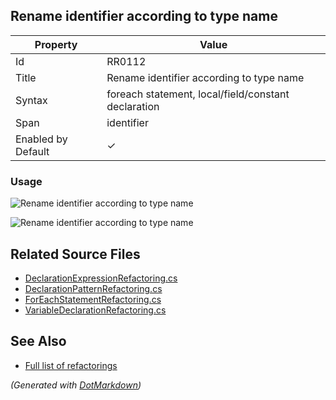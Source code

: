 ## Rename identifier according to type name

| Property           | Value                                               |
| ------------------ | --------------------------------------------------- |
| Id                 | RR0112                                              |
| Title              | Rename identifier according to type name            |
| Syntax             | foreach statement, local/field/constant declaration |
| Span               | identifier                                          |
| Enabled by Default | &#x2713;                                            |

### Usage

![Rename identifier according to type name](../../images/refactorings/RenameForEachIdentifierAccordingToTypeName.png)

![Rename identifier according to type name](../../images/refactorings/RenameFieldIdentifierAccordingToTypeName.png)

## Related Source Files

* [DeclarationExpressionRefactoring.cs](../../src/Refactorings/CSharp/Refactorings/DeclarationExpressionRefactoring.cs)
* [DeclarationPatternRefactoring.cs](../../src/Refactorings/CSharp/Refactorings/DeclarationPatternRefactoring.cs)
* [ForEachStatementRefactoring.cs](../../src/Refactorings/CSharp/Refactorings/ForEachStatementRefactoring.cs)
* [VariableDeclarationRefactoring.cs](../../src/Refactorings/CSharp/Refactorings/VariableDeclarationRefactoring.cs)

## See Also

* [Full list of refactorings](Refactorings.md)

*\(Generated with [DotMarkdown](http://github.com/JosefPihrt/DotMarkdown)\)*